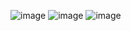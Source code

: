 ![image](https://github.com/user-attachments/assets/1a72747f-72a0-4bf5-bd76-2dc55a7decf9)
![image](https://github.com/user-attachments/assets/85629a0c-9d75-46c8-8baa-3172128abab9)
![image](https://github.com/user-attachments/assets/54ac9516-09db-4331-bfdf-61e3b083b43f)
